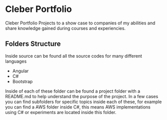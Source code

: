 # Cleber Portfolio
Cleber Portfolio Projects to a show case to companies of my abilities and share knowledge gained during courses and experiencies.

## Folders Structure
Inside source can be found all the source codes for many different languages
* Angular
* C#
* Bootstrap

Inside of each of these folder can be found a project folder with a README.md to help understand the purpose of the project.
In a few cases you can find subfolders for specific topics inside each of these, for example you can find a AWS folder inside C#, this means AWS implementations using C# or experiments are located inside this folder.

